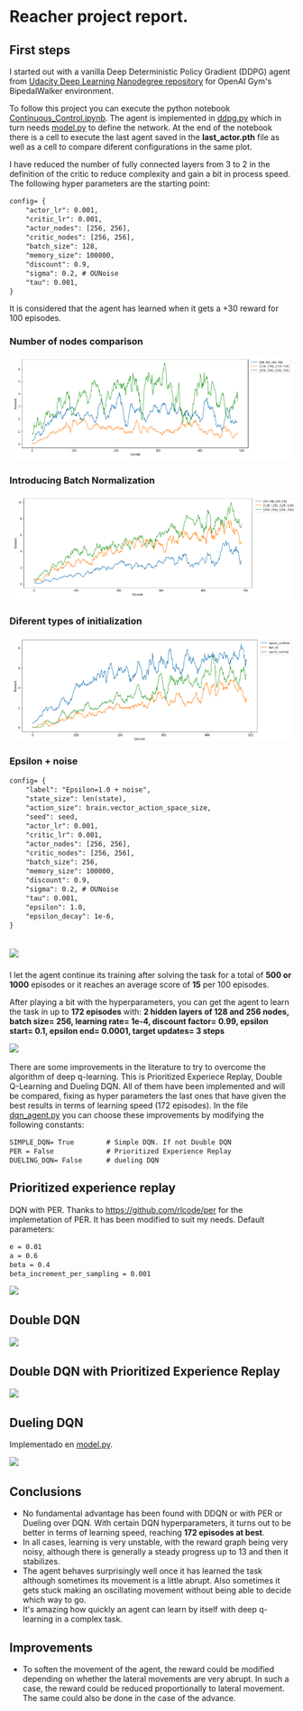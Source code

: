 # Reacher project report.

## First steps
I started out with a vanilla Deep Deterministic Policy Gradient (DDPG) agent from [Udacity Deep Learning Nanodegree repository](https://github.com/udacity/deep-reinforcement-learning/tree/master/ddpg-bipedal) for OpenAI Gym's BipedalWalker environment. 

To follow this project you can execute the python notebook [Continuous_Control.ipynb](Continuous_Control.ipynb). The agent is implemented in [ddpg.py](ddpg.py) which in turn needs [model.py](model.py) to define the network.
At the end of the notebook there is a cell to execute the last agent saved in the **last_actor.pth** file as well as a cell to compare diferent configurations in the same plot.

I have reduced the number of fully connected layers from 3 to 2 in the definition of the critic to reduce complexity and gain a bit in process speed. 
The following hyper parameters are the starting point:
```
config= {
    "actor_lr": 0.001,
    "critic_lr": 0.001,
    "actor_nodes": [256, 256],
    "critic_nodes": [256, 256],
    "batch_size": 128,
    "memory_size": 100000,
    "discount": 0.9,
    "sigma": 0.2, # OUNoise
    "tau": 0.001,
}
```

It is considered that the agent has learned when it gets a +30 reward for 100 episodes.


### Number of nodes comparison
![](images/DDPG-Vanilla-Nodes.png)
### Introducing Batch Normalization
![](images/DPG-BatchNorm-Nodes.png)
### Diferent types of initialization
![](images/DDPG-init.png)
### Epsilon + noise
```
config= {
    "label": "Epsilon=1.0 + noise",
    "state_size": len(state),
    "action_size": brain.vector_action_space_size,
    "seed": seed,
    "actor_lr": 0.001,
    "critic_lr": 0.001,
    "actor_nodes": [256, 256],
    "critic_nodes": [256, 256],
    "batch_size": 256,
    "memory_size": 100000,
    "discount": 0.9,
    "sigma": 0.2, # OUNoise
    "tau": 0.001,
    "epsilon": 1.0,
    "epsilon_decay": 1e-6,
}
```
![](images/DDPG-epsilon.png)
----
I let the agent continue its training after solving the task for a total of **500 or 1000** episodes or it reaches an average score of **15** per 100 episodes.

After playing a bit with the hyperparameters, you can get the agent to learn the task in up to **172 episodes** with:
**2 hidden layers of 128 and 256 nodes, batch size= 256, learning rate= 1e-4, discount factor= 0.99, epsilon start= 0.1, epsilon end= 0.0001, target updates= 3 steps**


![](images/172.png)

There are some improvements in the literature to try to overcome the algorithm of deep q-learning. This is Prioritized Experiece Replay, Double Q-Learning and Dueling DQN. All of them have been implemented and will be compared, fixing as hyper parameters the last ones that have given the best results in terms of learning speed (172 episodes).
In the file [dqn_agent.py](dqn_agent.py) you can choose these improvements by modifying the following constants:
```
SIMPLE_DQN= True        # Simple DQN. If not Double DQN
PER = False             # Prioritized Experience Replay
DUELING_DQN= False      # dueling DQN
```

## Prioritized experience replay
DQN with PER. Thanks to https://github.com/rlcode/per for the implemetation of PER. It has been modified to suit my needs.
Default parameters:
```
e = 0.01
a = 0.6
beta = 0.4
beta_increment_per_sampling = 0.001
```

![](images/DQN_PER.png)

## Double DQN

![](images/DDQN.png)

## Double DQN with Prioritized Experience Replay

![](images/DDQN_PER_209.png)

## Dueling DQN

Implementado en [model.py](model.py).

![](images/Dueling_DQN.png)

## Conclusions
+ No fundamental advantage has been found with DDQN or with PER or Dueling over DQN.
With certain DQN hyperparameters, it turns out to be better in terms of learning speed, reaching **172 episodes at best**.
+ In all cases, learning is very unstable, with the reward graph being very noisy, although there is generally a steady progress up to 13 and then it stabilizes.
+ The agent behaves surprisingly well once it has learned the task although sometimes its movement is a little abrupt. Also sometimes it gets stuck making an oscillating movement without being able to decide which way to go.
+ It's amazing how quickly an agent can learn by itself with deep q-learning in a complex task.

## Improvements
+ To soften the movement of the agent, the reward could be modified depending on whether the lateral movements are very abrupt. In such a case, the reward could be reduced proportionally to lateral movement. The same could also be done in the case of the advance.
